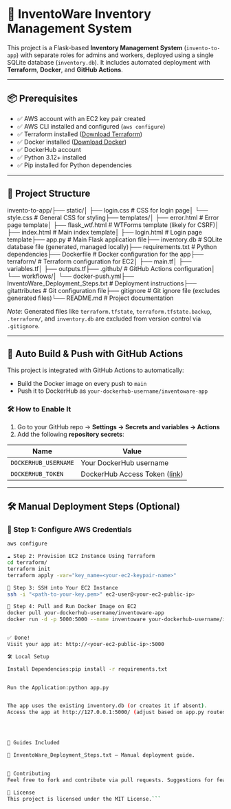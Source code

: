 # 🚀 InventoWare Inventory Management System

This project is a Flask-based **Inventory Management System** (`invento-to-app`) with separate roles for admins and workers, deployed using a single SQLite database (`inventory.db`). It includes automated deployment with **Terraform**, **Docker**, and **GitHub Actions**.

---

## 📦 Prerequisites

- ✅ AWS account with an EC2 key pair created
- ✅ AWS CLI installed and configured (`aws configure`)
- ✅ Terraform installed ([Download Terraform](https://terraform.io))
- ✅ Docker installed ([Download Docker](https://docker.com))
- ✅ DockerHub account
- ✅ Python 3.12+ installed
- ✅ Pip installed for Python dependencies

---

## 📁 Project Structure

invento-to-app/├── static/│   ├── login.css          # CSS for login page│   └── style.css          # General CSS for styling├── templates/│   ├── error.html         # Error page template│   ├── flask_wtf.html     # WTForms template (likely for CSRF)│   ├── index.html         # Main index template│   ├── login.html         # Login page template├── app.py                 # Main Flask application file├── inventory.db           # SQLite database file (generated, managed locally)├── requirements.txt       # Python dependencies├── Dockerfile             # Docker configuration for the app├── terraform/             # Terraform configuration for EC2│   ├── main.tf│   ├── variables.tf│   ├── outputs.tf├── .github/               # GitHub Actions configuration│   └── workflows/│       └── docker-push.yml├── InventoWare_Deployment_Steps.txt  # Deployment instructions├── gitattributes            # Git configuration file├── gitignore                # Git ignore file (excludes generated files)└── README.md                # Project documentation

*Note*: Generated files like `terraform.tfstate`, `terraform.tfstate.backup`, `.terraform/`, and `inventory.db` are excluded from version control via `.gitignore`.

---

## 🚀 Auto Build & Push with GitHub Actions

This project is integrated with GitHub Actions to automatically:

- Build the Docker image on every push to `main`
- Push it to DockerHub as `your-dockerhub-username/inventoware-app`

### 🛠 How to Enable It

1. Go to your GitHub repo → **Settings → Secrets and variables → Actions**
2. Add the following **repository secrets**:

| Name                | Value                               |
|---------------------|-------------------------------------|
| `DOCKERHUB_USERNAME`| Your DockerHub username             |
| `DOCKERHUB_TOKEN`   | DockerHub Access Token ([link](https://hub.docker.com/settings/security)) |

---

## 🛠️ Manual Deployment Steps (Optional)

### 🔐 Step 1: Configure AWS Credentials
```bash
aws configure

☁️ Step 2: Provision EC2 Instance Using Terraform
cd terraform/
terraform init
terraform apply -var="key_name=<your-ec2-keypair-name>"

🔗 Step 3: SSH into Your EC2 Instance
ssh -i "<path-to-your-key.pem>" ec2-user@<your-ec2-public-ip>

🚀 Step 4: Pull and Run Docker Image on EC2
docker pull your-dockerhub-username/inventoware-app
docker run -d -p 5000:5000 --name inventoware your-dockerhub-username/inventoware-app


✅ Done!
Visit your app at: http://<your-ec2-public-ip>:5000

🛠️ Local Setup

Install Dependencies:pip install -r requirements.txt


Run the Application:python app.py


The app uses the existing inventory.db (or creates it if absent).
Access the app at http://127.0.0.1:5000/ (adjust based on app.py routes).




📖 Guides Included

📘 InventoWare_Deployment_Steps.txt – Manual deployment guide.


🤝 Contributing
Feel free to fork and contribute via pull requests. Suggestions for features like enhanced login authentication or request approval workflows are welcome!

📄 License
This project is licensed under the MIT License.```

